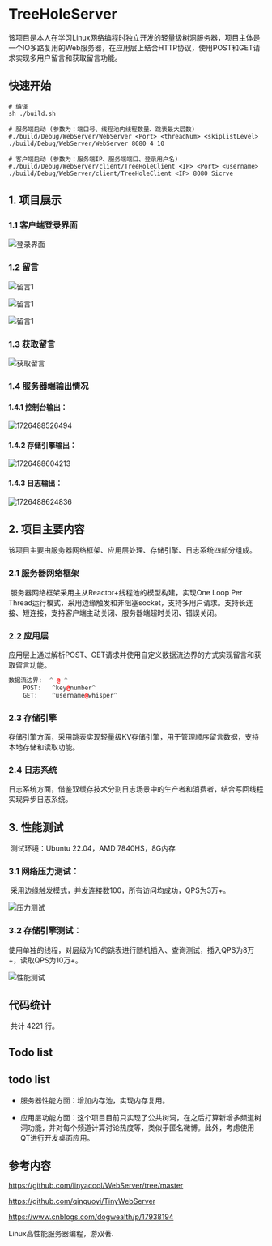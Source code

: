 # TreeHoleServer

​		该项目是本人在学习Linux网络编程时独立开发的轻量级树洞服务器，项目主体是一个IO多路复用的Web服务器，在应用层上结合HTTP协议，使用POST和GET请求实现多用户留言和获取留言功能。

## 快速开始

```shell
# 编译
sh ./build.sh

# 服务端启动 (参数为：端口号、线程池内线程数量、跳表最大层数)
#./build/Debug/WebServer/WebServer <Port> <threadNum> <skiplistLevel>
./build/Debug/WebServer/WebServer 8080 4 10

# 客户端启动 (参数为：服务端IP、服务端端口、登录用户名)
#./build/Debug/WebServer/client/TreeHoleClient <IP> <Port> <username>
./build/Debug/WebServer/client/TreeHoleClient <IP> 8080 Sicrve
```

## 1. 项目展示

### 1.1 客户端登录界面

![登录界面](./assets/17264800876.png)

### 1.2 留言

![留言1](./assets/ly3.png)

![留言1](./assets/ly2.png)

![留言1](./assets/ly1.png)

### 1.3 获取留言

![获取留言](./assets/hqly.png)

### 1.4 服务器端输出情况

#### 1.4.1 控制台输出：

![1726488526494](assets/1726488526494.png)

#### 1.4.2 存储引擎输出：

![1726488604213](assets/1726488604213.png)

#### 1.4.3 日志输出：

![1726488624836](assets/1726488624836.png)



## 2. 项目主要内容

​		该项目主要由服务器网络框架、应用层处理、存储引擎、日志系统四部分组成。

### 2.1 服务器网络框架

​		服务器网络框架采用主从Reactor+线程池的模型构建，实现One Loop Per Thread运行模式，采用边缘触发和非阻塞socket，支持多用户请求。支持长连接、短连接，支持客户端主动关闭、服务器端超时关闭、错误关闭。

### 2.2 应用层

​		应用层上通过解析POST、GET请求并使用自定义数据流边界的方式实现留言和获取留言功能。

```c++
数据流边界:	^ @ ^
	POST: 	^key@number^
	GET:	^username@whisper^
```

### 2.3 存储引擎

​		存储引擎方面，采用跳表实现轻量级KV存储引擎，用于管理顺序留言数据，支持本地存储和读取功能。

### 2.4 日志系统

​		日志系统方面，借鉴双缓存技术分割日志场景中的生产者和消费者，结合写回线程实现异步日志系统。

## 3. 性能测试

​		测试环境：Ubuntu 22.04，AMD 7840HS，8G内存

### 3.1 网络压力测试：

​		采用边缘触发模式，并发连接数100，所有访问均成功，QPS为3万+。

![压力测试](./assets/wlyl.png)

### 3.2 存储引擎测试：

​		使用单独的线程，对层级为10的跳表进行随机插入、查询测试，插入QPS为8万+，读取QPS为10万+。

![性能测试](./assets/xncs.png)

## 代码统计

​	共计 4221 行。

## Todo list

## todo list

- 服务器性能方面：增加内存池，实现内存复用。

- 应用层功能方面：这个项目目前只实现了公共树洞，在之后打算新增多频道树洞功能，并对每个频道计算讨论热度等，类似于匿名微博。此外，考虑使用QT进行开发桌面应用。

## 参考内容

https://github.com/linyacool/WebServer/tree/master

https://github.com/qinguoyi/TinyWebServer

https://www.cnblogs.com/dogwealth/p/17938194

Linux高性能服务器编程，游双著.





